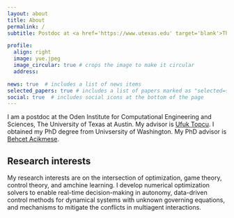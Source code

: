 ```yaml
---
layout: about
title: About
permalink: /
subtitle: Postdoc at <a href='https://www.utexas.edu' target='blank'>The University of Texas at Austin</a>, TX, USA.

profile:
  align: right
  image: yue.jpeg
  image_circular: true # crops the image to make it circular
  address:

news: true  # includes a list of news items
selected_papers: true # includes a list of papers marked as "selected={true}"
social: true  # includes social icons at the bottom of the page
---
```


I am a postdoc at the Oden Institute for Computational Engineering and Sciences, The University of Texas at Austin. My advisor is [Ufuk Topcu](https://www.ae.utexas.edu/people/faculty/faculty-directory/topcu). I obtained my PhD degree from Univsersity of Washington. My PhD advisor is [Behcet Acikmese](https://www.aa.washington.edu/facultyfinder/behcet-acikmese). 

Research interests
------

My research interests are on the intersection of optimization, game theory, control theory, and amchine learning. I develop numerical optimization solvers to enable real-time decision-making in autonomy, data-driven control methods for dynamical systems with unknown governing equations, and mechanisms to mitigate the conflicts in multiagent interactions. 


